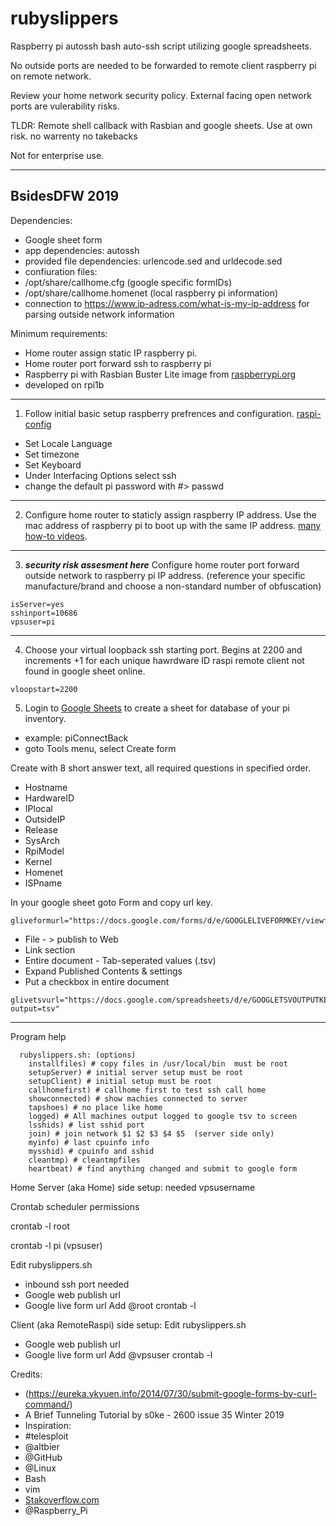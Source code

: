 # rubyslippers

Raspberry pi autossh bash auto-ssh script utilizing google spreadsheets.

No outside ports are needed to be forwarded to remote client raspberry pi on remote network.

Review your home network security policy. External facing open network ports are vulerability risks.

TLDR: Remote shell callback with Rasbian and google sheets. Use at own risk. no warrenty no takebacks

Not for enterprise use.

----
BsidesDFW 2019
----

Dependencies:
* Google sheet form
* app dependencies: autossh
* provided file dependencies: urlencode.sed and urldecode.sed
* confiuration files:
* /opt/share/callhome.cfg				(google specific formIDs)
* /opt/share/callhome.homenet		(local raspberry pi information)
* connection to https://www.ip-adress.com/what-is-my-ip-address for parsing outside network information

Minimum requirements: 
* Home router assign static IP raspberry pi.
* Home router port forward ssh to raspberry pi
* Raspberry pi with Rasbian Buster Lite image from [raspberrypi.org](https://www.raspberrypi.org/downloads/raspbian/ "raspberrypi.org")
* developed on rpi1b

----
1. Follow initial basic setup raspberry prefrences and configuration.  [raspi-config](https://www.raspberrypi.org/documentation/configuration/raspi-config.md)
*	Set Locale Language
*	Set timezone
*	Set Keyboard
*	Under Interfacing Options select ssh
*	change the default pi password with #> passwd
	
----
2. Configure home router to staticly assign raspberry IP address. Use the mac address of raspberry pi to boot up with the same IP address. [many how-to videos](https://www.google.com/search?q=setup+static+ip+home+router+raspberry+pi&source=lnms&tbm=vid "many how-to videos").
----
3. __*security risk assesment here*__ Configure home router port forward outside network to raspberry pi IP address. (reference your specific manufacture/brand and choose a non-standard number of obfuscation)
~~~~
isServer=yes
sshinport=10686
vpsuser=pi
~~~~
----
4. Choose your virtual loopback ssh starting port.  Begins at 2200 and increments +1 for each unique hawrdware ID raspi remote client not found in google sheet online.  
~~~~
vloopstart=2200
~~~~

5. Login to [Google Sheets](http://sheets.google.com) to create a sheet for database of your pi inventory.

* example: piConnectBack
* goto Tools menu, select Create form

Create with 8 short answer text, all required questions in specified order.

* Hostname
* HardwareID
* IPlocal
* OutsideIP
* Release
* SysArch
* RpiModel
* Kernel
* Homenet
* ISPname

In your google sheet goto Form and copy url key. 
~~~~
gliveformurl="https://docs.google.com/forms/d/e/GOOGLELIVEFORMKEY/viewform"
~~~~

* File - > publish to Web
* Link section
* Entire document - Tab-seperated values (.tsv)
* Expand Published Contents & settings
* Put a checkbox in entire document 

~~~~
glivetsvurl="https://docs.google.com/spreadsheets/d/e/GOOGLETSVOUTPUTKEY/pub?output=tsv"
~~~~

----
Program help

~~~~
  rubyslippers.sh: (options) 
    installfiles) # copy files in /usr/local/bin  must be root
    setupServer) # initial server setup must be root
    setupClient) # initial setup must be root
    callhomefirst) # callhome first to test ssh call home
    showconnected) # show machies connected to server
    tapshoes) # no place like home
    logged) # All machines output logged to google tsv to screen
    lsshids) # list sshid port
    join) # join network $1 $2 $3 $4 $5  (server side only)
    myinfo) # last cpuinfo info
    mysshid) # cpuinfo and sshid
    cleantmp) # cleantmpfiles
    heartbeat) # find anything changed and submit to google form
~~~~


Home Server (aka Home) side setup: needed vpsusername


Crontab scheduler permissions

crontab -l root

crontab -l pi (vpsuser) 


Edit rubyslippers.sh
* inbound ssh port needed
* Google web publish url
* Google live form url
Add @root crontab -l


Client (aka RemoteRaspi) side setup:
Edit rubyslippers.sh
* Google web publish url
* Google live form url
Add @vpsuser crontab -l




Credits:
* (https://eureka.ykyuen.info/2014/07/30/submit-google-forms-by-curl-command/)
* A Brief Tunneling Tutorial by s0ke - 2600 issue 35 Winter 2019
* Inspiration:
* #telesploit
* @altbier
* @GitHub
* @Linux
* Bash
* vim
* [Stakoverflow.com](https://stackoverflow.com)
* @Raspberry_Pi



